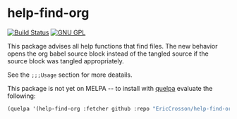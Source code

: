 help-find-org
=============

[![Build Status](https://travis-ci.org/EricCrosson/help-find-org.svg)](https://travis-ci.org/EricCrosson/help-find-org)
[![GNU GPL](http://img.shields.io/:license-gpl3-blue.svg)](http://www.gnu.org/licenses/gpl-3.0.html)

This package advises all help functions that find files. The new
behavior opens the org babel source block instead of the tangled
source if the source block was tangled appropriately.

See the `;;;Usage` section for more deatails.

This package is not yet on MELPA -- to install with
[quelpa](https://github.com/quelpa/quelpa) evaluate the following:

```lisp
(quelpa '(help-find-org :fetcher github :repo "EricCrosson/help-find-org"))
```
